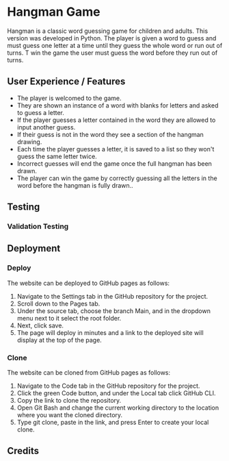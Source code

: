# Hangman Game
Hangman is a classic word guessing game for children and adults. 
This version was developed in Python. The player is given a word to guess and must guess one letter at a time until they guess the whole word or run out of turns. T win the game the user must guess the word before they run out of turns. 

## User Experience / Features
+ The player is welcomed to the game. 
+ They are shown an instance of a word with blanks for letters and asked to guess a letter.
+ If the player guesses a letter contained in the word they are allowed to input another guess.
+ If their guess is not in the word they see a section of the hangman drawing.
+ Each time the player guesses a letter, it is saved to a list so they won't guess the same letter twice.
+ Incorrect guesses will end the game once the full hangman has been drawn.
+ The player can win the game by correctly guessing all the letters in the word before the hangman is fully drawn..

## Testing

### Validation Testing


## Deployment

### Deploy
The website can be deployed to GitHub pages as follows:

1. Navigate to the Settings tab in the GitHub repository for the project.
2. Scroll down to the Pages tab.
3. Under the source tab, choose the branch Main, and in the dropdown menu next to it select the root folder.
4. Next, click save.
5. The page will deploy in minutes and a link to the deployed site will display at the top of the page.

### Clone
The website can be cloned from GitHub pages as follows:

1. Navigate to the Code tab in the GitHub repository for the project.
2. Click the green Code button, and under the Local tab click GitHub CLI.
3. Copy the link to clone the repository.
4. Open Git Bash and change the current working directory to the location where you want the cloned directory.
5. Type git clone, paste in the link, and press Enter to create your local clone.

## Credits
